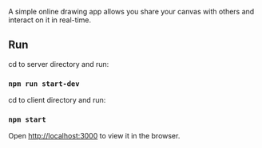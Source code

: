 A simple online drawing app allows you share your canvas with others and interact on it in real-time. 
## Run

cd to server directory and run:
### `npm run start-dev`

cd to client directory and run:
### `npm start`

Open [http://localhost:3000](http://localhost:3000) to view it in the browser.
